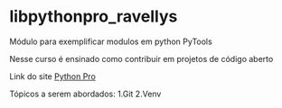 # libpythonpro_ravellys
Módulo para exemplificar modulos em python PyTools

Nesse curso é ensinado como contribuir em projetos de código aberto

Link do site [Python Pro]('https://python.pro.br/')

Tópicos a serem abordados:
1.Git
2.Venv